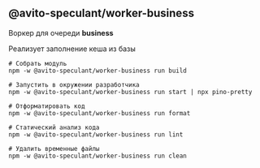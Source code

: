 @avito-speculant/worker-business
--------------------------------

Воркер для очереди **business**

Реализует заполнение кеша из базы

```
# Собрать модуль
npm -w @avito-speculant/worker-business run build

# Запустить в окружении разработчика
npm -w @avito-speculant/worker-business run start | npx pino-pretty

# Отформатировать код
npm -w @avito-speculant/worker-business run format

# Статический анализ кода
npm -w @avito-speculant/worker-business run lint

# Удалить временные файлы
npm -w @avito-speculant/worker-business run clean

```

